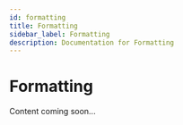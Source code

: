 ```yaml
---
id: formatting
title: Formatting
sidebar_label: Formatting
description: Documentation for Formatting
---
```


# Formatting

Content coming soon...
